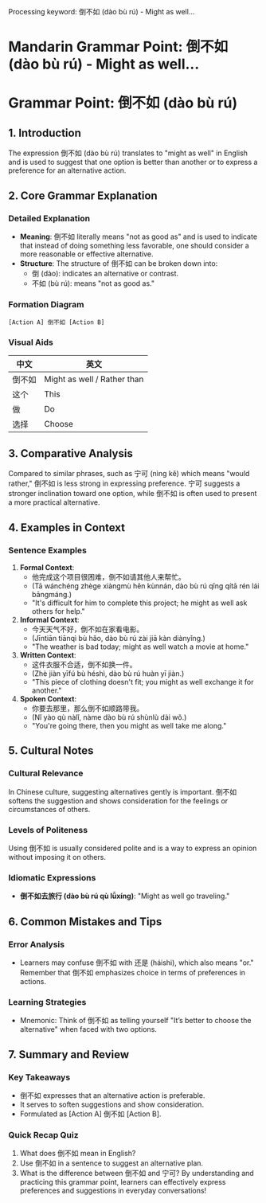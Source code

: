 Processing keyword: 倒不如 (dào bù rú) - Might as well...
# Mandarin Grammar Point: 倒不如 (dào bù rú) - Might as well...
# Grammar Point: 倒不如 (dào bù rú)
## 1. Introduction
The expression 倒不如 (dào bù rú) translates to "might as well" in English and is used to suggest that one option is better than another or to express a preference for an alternative action.
## 2. Core Grammar Explanation
### Detailed Explanation
- **Meaning**: 倒不如 literally means "not as good as" and is used to indicate that instead of doing something less favorable, one should consider a more reasonable or effective alternative.
- **Structure**: The structure of 倒不如 can be broken down into:
  - 倒 (dào): indicates an alternative or contrast.
  - 不如 (bù rú): means "not as good as."
### Formation Diagram
```
[Action A] 倒不如 [Action B]
```
### Visual Aids
| 中文        | 英文                       |
|-------------|----------------------------|
| 倒不如       | Might as well / Rather than |
| 这个        | This                       |
| 做        | Do                         |
| 选择      | Choose                     |
## 3. Comparative Analysis
Compared to similar phrases, such as 宁可 (nìng kě) which means "would rather," 倒不如 is less strong in expressing preference. 宁可 suggests a stronger inclination toward one option, while 倒不如 is often used to present a more practical alternative.
## 4. Examples in Context
### Sentence Examples
1. **Formal Context**:
   - 他完成这个项目很困难，倒不如请其他人来帮忙。
   - (Tā wánchéng zhège xiàngmù hěn kùnnán, dào bù rú qǐng qítā rén lái bāngmáng.)
   - "It's difficult for him to complete this project; he might as well ask others for help."
2. **Informal Context**:
   - 今天天气不好，倒不如在家看电影。
   - (Jīntiān tiānqì bù hǎo, dào bù rú zài jiā kàn diànyǐng.)
   - "The weather is bad today; might as well watch a movie at home."
3. **Written Context**:
   - 这件衣服不合适，倒不如换一件。
   - (Zhè jiàn yīfú bù héshì, dào bù rú huàn yī jiàn.)
   - "This piece of clothing doesn't fit; you might as well exchange it for another."
4. **Spoken Context**:
   - 你要去那里，那么倒不如顺路带我。
   - (Nǐ yào qù nàlǐ, nàme dào bù rú shùnlù dài wǒ.)
   - "You're going there, then you might as well take me along."
## 5. Cultural Notes
### Cultural Relevance
In Chinese culture, suggesting alternatives gently is important. 倒不如 softens the suggestion and shows consideration for the feelings or circumstances of others.
### Levels of Politeness
Using 倒不如 is usually considered polite and is a way to express an opinion without imposing it on others.
### Idiomatic Expressions
- **倒不如去旅行 (dào bù rú qù lǚxíng)**: "Might as well go traveling."
## 6. Common Mistakes and Tips
### Error Analysis
- Learners may confuse 倒不如 with 还是 (háishi), which also means "or." Remember that 倒不如 emphasizes choice in terms of preferences in actions.
### Learning Strategies
- Mnemonic: Think of 倒不如 as telling yourself "It’s better to choose the alternative" when faced with two options.
## 7. Summary and Review
### Key Takeaways
- 倒不如 expresses that an alternative action is preferable.
- It serves to soften suggestions and show consideration.
- Formulated as [Action A] 倒不如 [Action B].
### Quick Recap Quiz
1. What does 倒不如 mean in English?
2. Use 倒不如 in a sentence to suggest an alternative plan.
3. What is the difference between 倒不如 and 宁可? 
By understanding and practicing this grammar point, learners can effectively express preferences and suggestions in everyday conversations!
